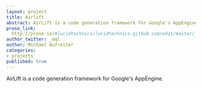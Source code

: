 ```yaml
---
layout: project
title: Airlift
abstract: AirLift is a code generation framework for Google's AppEnginedocuments.
prose_link:
  http://prose.io/#lucidtechnics/lucidtechnics.github.com/edit/master/_posts/features/0100-01-01-airlift.md
author_twitter: _mql
author: Michael Aufreiter
categories:
- projects
published: true
---
```


AirLift is a code generation framework for Google's AppEngine.